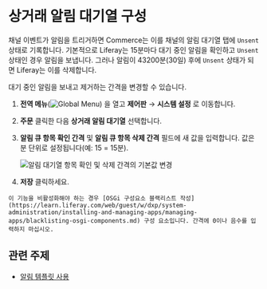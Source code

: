 # 상거래 알림 대기열 구성

채널 이벤트가 알림을 트리거하면 Commerce는 이를 채널의 알림 대기열 탭에 `Unsent` 상태로 기록합니다. 기본적으로 Liferay는 15분마다 대기 중인 알림을 확인하고 `Unsent` 상태인 경우 알림을 보냅니다. 그러나 알림이 43200분(30일) 후에 `Unsent` 상태가 되면 Liferay는 이를 삭제합니다.

대기 중인 알림을 보내고 제거하는 간격을 변경할 수 있습니다.

1. **전역 메뉴**(![Global Menu](../../images/icon-applications-menu.png)) 을 열고 **제어판** &rarr; **시스템 설정** 로 이동합니다.

1. **주문** 클릭한 다음 **상거래 알림 대기열** 선택합니다.

1. **알림 큐 항목 확인 간격** 및 **알림 큐 항목 삭제 간격** 필드에 새 값을 입력합니다. 값은 분 단위로 설정됩니다(예: 15 = 15분).

   ![알림 대기열 항목 확인 및 삭제 간격의 기본값 변경](./configuring-the-commerce-notification-queue/images/01.png)

1. **저장** 클릭하세요.

```{warning}
이 기능을 비활성화해야 하는 경우 [OSGi 구성요소 블랙리스트 작성](https://learn.liferay.com/web/guest/w/dxp/system-administration/installing-and-managing-apps/managing-apps/blacklisting-osgi-components.md) 구성 요소입니다. 간격에 0이나 음수를 입력하지 마십시오.
```

## 관련 주제

* [알림 템플릿 사용](./using-notification-templates.md)
